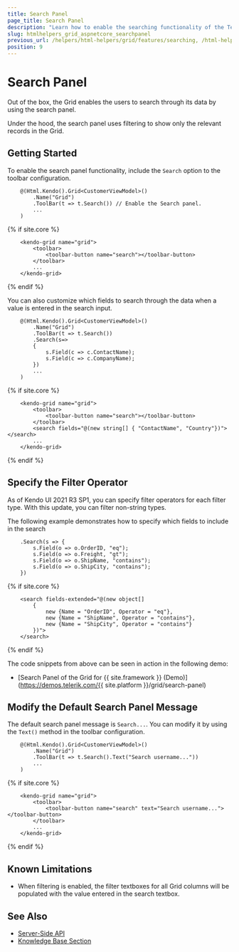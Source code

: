 ```yaml
---
title: Search Panel
page_title: Search Panel
description: "Learn how to enable the searching functionality of the Telerik UI Grid for {{ site.framework }}."
slug: htmlhelpers_grid_aspnetcore_searchpanel
previous_url: /helpers/html-helpers/grid/features/searching, /html-helpers/data-management/grid/features/searching
position: 9
---
```


# Search Panel

Out of the box, the Grid enables the users to search through its data by using the search panel.

Under the hood, the search panel uses filtering to show only the relevant records in the Grid.

## Getting Started

To enable the search panel functionality, include the `Search` option to the toolbar configuration.

```HtmlHelper
    @(Html.Kendo().Grid<CustomerViewModel>()
        .Name("Grid")
        .ToolBar(t => t.Search()) // Enable the Search panel.
        ...
    )
```
{% if site.core %}
```TagHelper
    <kendo-grid name="grid">
        <toolbar>
            <toolbar-button name="search"></toolbar-button>
        </toolbar>
        ...
    </kendo-grid>
```
{% endif %}


You can also customize which fields to search through the data when a value is entered in the search input.

```HtmlHelper
    @(Html.Kendo().Grid<CustomerViewModel>()
        .Name("Grid")
        .ToolBar(t => t.Search())
        .Search(s=> 
        { 
            s.Field(c => c.ContactName);
            s.Field(c => c.CompanyName); 
        })
        ...
    )

```
{% if site.core %}
```TagHelper
    <kendo-grid name="grid">
        <toolbar>
            <toolbar-button name="search"></toolbar-button>
        </toolbar>
        <search fields="@(new string[] { "ContactName", "Country"})"></search>
        ...
    </kendo-grid>
```
{% endif %}

## Specify the Filter Operator

As of Kendo UI 2021 R3 SP1, you can specify filter operators for each filter type. With this update, you can filter non-string types.

The following example demonstrates how to specify which fields to include in the search

```HtmlHelper
    .Search(s => {
        s.Field(o => o.OrderID, "eq");
        s.Field(o => o.Freight, "gt");
        s.Field(o => o.ShipName, "contains");
        s.Field(o => o.ShipCity, "contains");
    })
```
{% if site.core %}
```TagHelper
    <search fields-extended="@(new object[]
        {
            new {Name = "OrderID", Operator = "eq"},
            new {Name = "ShipName", Operator = "contains"},
            new {Name = "ShipCity", Operator = "contains"}
        })">
    </search>
```
{% endif %}



The code snippets from above can be seen in action in the following demo:

* [Search Panel of the Grid for {{ site.framework }} (Demo)](https://demos.telerik.com/{{ site.platform }}/grid/search-panel)

## Modify the Default Search Panel Message

The default search panel message is `Search...`. You can modify it by using the `Text()` method in the toolbar configuration.

```HtmlHelper
    @(Html.Kendo().Grid<CustomerViewModel>()
        .Name("Grid")
        .ToolBar(t => t.Search().Text("Search username..."))
        ...
    )
```
{% if site.core %}
```TagHelper
    <kendo-grid name="grid">
        <toolbar>
            <toolbar-button name="search" text="Search username..."></toolbar-button>
        </toolbar>
        ...
    </kendo-grid>
```
{% endif %}


## Known Limitations

* When filtering is enabled, the filter textboxes for all Grid columns will be populated with the value entered in the search textbox.

## See Also

* [Server-Side API](/api/grid)
* [Knowledge Base Section](/knowledge-base)
